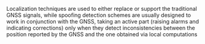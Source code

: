 Localization techniques are used to either replace or support the traditional GNSS signals, while spoofing detection schemes are usually designed to work in conjunction with the GNSS, taking an active part (raising alarms and indicating corrections) only when they detect inconsistencies between the position reported by the GNSS and the one obtained via local computations
